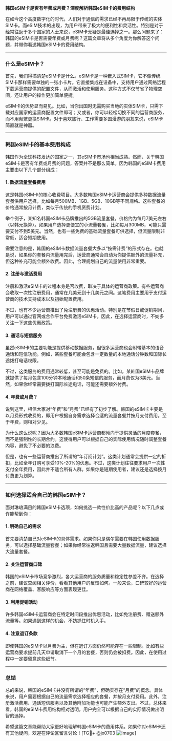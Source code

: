 **韩国eSIM卡是否有年费或月费？深度解析韩国eSIM卡的费用结构**

在如今这个高度数字化的时代，人们对于通信的需求已经不再局限于传统的实体SIM卡。而eSIM技术的出现，为用户带来了极大的便利性和灵活性。特别是对于经常往返于多个国家的人士来说，eSIM卡无疑是最佳选择之一。那么问题来了：韩国的eSIM卡是否需要年费或月费呢？这篇文章将从多个角度为你解答这个问题，并带你看透韩国eSIM卡的费用结构。

---

### **什么是eSIM卡？**

首先，我们得搞清楚eSIM卡是什么。eSIM卡是一种嵌入式SIM卡，它不像传统SIM卡那样需要单独的一张小卡片。它直接集成在设备中，支持用户通过网络远程下载运营商提供的配置文件，从而激活和使用服务。这种方式不仅节省了物理空间，还让用户的操作更加简单便捷。

eSIM卡的优势显而易见。比如，当你出国时无需购买当地的实体SIM卡，只需下载对应国家的运营商配置文件即可；又或者，你可以轻松切换不同的运营商服务，而不用频繁更换SIM卡。对于喜欢旅行、工作需要多国漫游的朋友来说，eSIM卡简直就是神器。

---

### **韩国eSIM卡的基本费用构成**

韩国作为全球科技发达的国家之一，其eSIM卡市场也相当成熟。然而，关于韩国eSIM卡是否有年费或月费的问题，答案并不是那么简单。因为韩国的eSIM卡费用主要由以下几个部分组成：

#### **1. 数据流量套餐费用**
这是韩国eSIM卡的核心收费项目。大多数韩国eSIM卡运营商会提供多种数据流量套餐供用户选择，比如每月500MB、1GB、5GB、10GB等不同规格。这些套餐的价格通常按月计费，类似于传统的手机资费计划。

举个例子，某知名韩国eSIM卡品牌推出的5GB流量套餐，价格约为每月7美元左右（以韩元换算）。如果用户选择更便宜的小流量套餐，比如每月300MB，可能只需要支付不到5美元。当然，也有一些免费的基础流量套餐可供选择，但流量限制非常低，适合短期使用。

需要注意的是，韩国的eSIM卡数据流量套餐大多以“按需计费”的形式存在。也就是说，如果你的套餐内流量用完后，运营商通常会自动为你提供额外的流量补充，但这种补充可能会额外收费。因此，合理规划自己的流量使用非常重要。

#### **2. 注册与激活费用**
注册和激活eSIM卡的过程本身是否收费，取决于具体的运营商政策。有些运营商会收取一次性注册费用，通常在几美元到十几美元之间。这笔费用主要用于支付运营商的技术支持成本以及初始配置费用。

不过，也有不少运营商推出了免注册费的优惠活动。特别是在节假日或促销期间，用户可以通过官网或合作平台免费激活eSIM卡。因此，在选择运营商时，不妨多关注一下这些优惠政策。

#### **3. 通话与短信服务**
虽然eSIM卡的主要功能是提供移动数据服务，但很多运营商也会附带基本的语音通话和短信功能。例如，某些套餐可能会包含一定数量的本地通话分钟数和国际长途拨打电话权限。

不过，这类服务的费用通常较低，甚至可能是免费的。比如，某韩国eSIM卡品牌就提供了每月包含100分钟本地通话和50条短信的服务，而月费仅为3美元。当然，如果你经常需要拨打国际长途电话，可能还需要额外付费。

#### **4. 年费或月费？**
说到这里，相信大家对“年费”和“月费”已经有了初步了解。韩国的eSIM卡主要是以月费形式收费的，即用户根据自身需求选择合适的流量套餐并按月支付费用。至于年费，则相对少见。

为什么这么说呢？因为大多数韩国eSIM卡运营商都倾向于提供灵活的月度套餐，而不是强制性的长期合约。这使得用户可以根据自己的实际使用情况随时调整套餐内容，避免了不必要的浪费。

但是，也有一些运营商推出了所谓的“年订阅计划”。这类计划通常会提供一定的折扣，比如全年订购可享受10%-20%的优惠。不过，这类计划往往要求用户一次性支付全年费用，因此并不适合所有人群。如果你是短期使用者，建议还是选择按月付费更为划算。

---

### **如何选择适合自己的韩国eSIM卡？**

面对琳琅满目的韩国eSIM卡选项，如何挑选一款性价比高的产品呢？以下几点或许能帮到你：

#### **1. 明确自己的需求**
首先要清楚自己对eSIM卡的具体需求。如果你只是偶尔需要在韩国使用数据服务，可以选择基础流量套餐；如果你经常往返韩国且需要大量数据流量，建议选择大流量套餐。

#### **2. 关注运营商口碑**
韩国的eSIM卡市场竞争激烈，各大运营商的服务质量和稳定性参差不齐。在选择之前，建议查阅相关评价，看看其他用户的反馈如何。一般来说，口碑较好的运营商在网络覆盖、客服响应等方面表现更佳。

#### **3. 利用促销活动**
许多韩国eSIM卡运营商会在特定时间段推出优惠活动，比如免注册费、赠送额外流量等。如果遇到这样的机会，不妨抓住时机入手。

#### **4. 注意退订条款**
即使韩国的eSIM卡以月费为主，但在退订方面仍然可能存在一些限制。比如有些运营商要求提前几天申请取消下一个月的套餐，否则仍会被扣费。因此，在使用过程中一定要留意这些细节。

---

### **总结**

总的来说，韩国的eSIM卡并没有所谓的“年费”，但确实存在“月费”的概念。具体来说，用户需要根据自己的流量需求选择相应的套餐，并按月支付费用。此外，注册激活费用、通话短信服务以及其他附加功能也可能产生额外支出。不过，总体来看，韩国的eSIM卡费用结构相对透明，用户完全可以根据自己的实际情况做出明智的选择。

希望这篇文章能帮助大家更好地理解韩国eSIM卡的费用体系。如果你对eSIM卡还有其他疑问，欢迎在评论区留言讨论！[TG💪+ @jx0703 ![Image](https://github.com/user-attachments/assets/dbca1d08-cadb-493c-b0ec-ad6f7a83f270)]